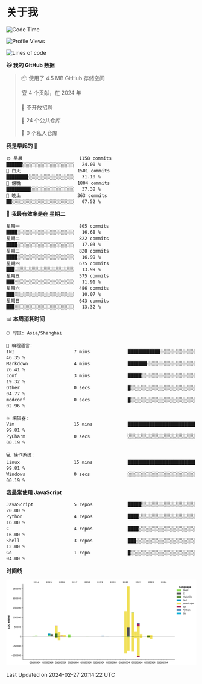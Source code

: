 # 关于我

<!--START_SECTION:waka-->
![Code Time](http://img.shields.io/badge/Code%20Time-831%20hrs%2019%20mins-blue)

![Profile Views](http://img.shields.io/badge/%E4%B8%AA%E4%BA%BA%E8%B5%84%E6%96%99%E8%A7%82%E7%9C%8B%E6%AC%A1%E6%95%B0-2-blue)

![Lines of code](https://img.shields.io/badge/%E4%BB%8E%E3%80%8CHello%20World%E3%80%8D%E8%B5%B7%E6%88%91%E5%B7%B2%E7%BB%8F%E5%86%99%E4%BA%86-777.5%20thousand%20%E8%A1%8C%E4%BB%A3%E7%A0%81-blue)

**🐱 我的 GitHub 数据** 

> 📦  使用了 4.5 MB GitHub 存储空间 
 > 
> 🏆 4 个贡献，在 2024 年
 > 
> 🚫 不开放招聘
 > 
> 📜 24 个公共仓库 
 > 
> 🔑 0 个私人仓库 
 > 
**我是早起的 🐤** 

```text
🌞 早晨                     1158 commits        ██████░░░░░░░░░░░░░░░░░░░   24.00 % 
🌆 白天                     1501 commits        ████████░░░░░░░░░░░░░░░░░   31.10 % 
🌃 傍晚                     1804 commits        █████████░░░░░░░░░░░░░░░░   37.38 % 
🌙 晚上                     363 commits         ██░░░░░░░░░░░░░░░░░░░░░░░   07.52 % 
```
📅 **我最有效率是在 星期二** 

```text
星期一                      805 commits         ████░░░░░░░░░░░░░░░░░░░░░   16.68 % 
星期二                      822 commits         ████░░░░░░░░░░░░░░░░░░░░░   17.03 % 
星期三                      820 commits         ████░░░░░░░░░░░░░░░░░░░░░   16.99 % 
星期四                      675 commits         ███░░░░░░░░░░░░░░░░░░░░░░   13.99 % 
星期五                      575 commits         ███░░░░░░░░░░░░░░░░░░░░░░   11.91 % 
星期六                      486 commits         ███░░░░░░░░░░░░░░░░░░░░░░   10.07 % 
星期日                      643 commits         ███░░░░░░░░░░░░░░░░░░░░░░   13.32 % 
```


📊 **本周消耗时间** 

```text
🕑︎ 时区: Asia/Shanghai

💬 编程语言: 
INI                      7 mins              ████████████░░░░░░░░░░░░░   46.35 % 
Markdown                 4 mins              ███████░░░░░░░░░░░░░░░░░░   26.41 % 
conf                     3 mins              █████░░░░░░░░░░░░░░░░░░░░   19.32 % 
Other                    0 secs              █░░░░░░░░░░░░░░░░░░░░░░░░   04.77 % 
modconf                  0 secs              █░░░░░░░░░░░░░░░░░░░░░░░░   02.96 % 

🔥 编辑器: 
Vim                      15 mins             █████████████████████████   99.81 % 
PyCharm                  0 secs              ░░░░░░░░░░░░░░░░░░░░░░░░░   00.19 % 

💻 操作系统: 
Linux                    15 mins             █████████████████████████   99.81 % 
Windows                  0 secs              ░░░░░░░░░░░░░░░░░░░░░░░░░   00.19 % 
```

**我最常使用 JavaScript** 

```text
JavaScript               5 repos             █████░░░░░░░░░░░░░░░░░░░░   20.00 % 
Python                   4 repos             ████░░░░░░░░░░░░░░░░░░░░░   16.00 % 
C                        4 repos             ████░░░░░░░░░░░░░░░░░░░░░   16.00 % 
Shell                    3 repos             ███░░░░░░░░░░░░░░░░░░░░░░   12.00 % 
Go                       1 repo              █░░░░░░░░░░░░░░░░░░░░░░░░   04.00 % 
```



**时间线**

![Lines of Code chart](https://raw.githubusercontent.com/Arondight/Arondight/master/assets/bar_graph.png)


 Last Updated on 2024-02-27 20:14:22 UTC
<!--END_SECTION:waka-->
